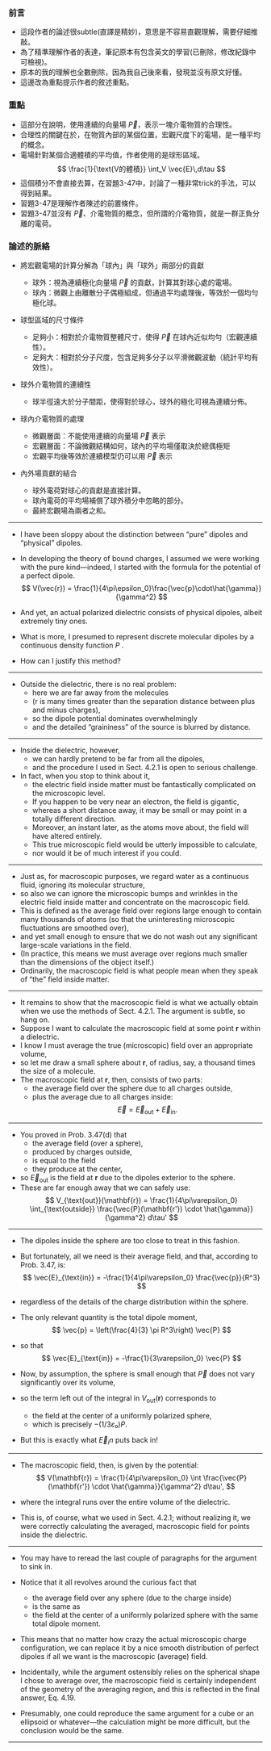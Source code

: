 
### 前言
- 這段作者的論述很subtle(直譯是精妙)，意思是不容易直觀理解，需要仔細推敲。
- 為了精準理解作者的表達，筆記原本有包含英文的學習(已刪除，修改紀錄中可檢視)。
- 原本的我的理解也全數刪除，因為我自己後來看，發現並沒有原文好懂。
- 這邊改為重點提示作者的敘述重點。

### 重點
- 這部分在說明，使用連續的向量場 $\vec{P}$，表示一塊介電物質的合理性。
- 合理性的關鍵在於，在物質內部的某個位置，宏觀尺度下的電場，是一種平均的概念。
- 電場針對某個合適體積的平均值，作者使用的是球形區域。
$$
\frac{1}{\text{V的體積}} \int_V \vec{E}\,d\tau
$$
- 這個積分不會直接去算，在習題3-47中，討論了一種非常trick的手法，可以得到結果。
- 習題3-47是理解作者陳述的前置條件。
- 習題3-47並沒有 $\vec{P}$、介電物質的概念，但所謂的介電物質，就是一群正負分離的電荷。

### 論述的脈絡
- 將宏觀電場的計算分解為「球內」與「球外」兩部分的貢獻
  - 球外：視為連續極化向量場 $\vec{P}$ 的貢獻，計算其對球心處的電場。
  - 球內：微觀上由離散分子偶極組成，但通過平均處理後，等效於一個均勻極化球。

- 球型區域的尺寸條件
  - 足夠小：相對於介電物質整體尺寸，使得 $\vec{P}$ 在球內近似均勻（宏觀連續性）。
  - 足夠大：相對於分子尺度，包含足夠多分子以平滑微觀波動（統計平均有效性）。

- 球外介電物質的連續性
  - 球半徑遠大於分子間距，使得對於球心，球外的極化可視為連續分佈。

- 球內介電物質的處理
  - 微觀層面：不能使用連續的向量場 $\vec{P}$ 表示
  - 宏觀層面：不論微觀結構如何，球內的平均場僅取決於總偶極矩
  - 宏觀平均後等效於連續模型仍可以用 $\vec{P}$ 表示

- 內外場貢獻的結合
  - 球外電荷對球心的貢獻是直接計算。
  - 球內電荷的平均場補償了球外積分中忽略的部分。
  - 最終宏觀場為兩者之和。

---

- I have been sloppy about the distinction between “pure” dipoles and “physical” dipoles.
- In developing the theory of bound charges, I assumed we were working with the pure kind—indeed, I started with the formula for the potential of a perfect dipole. 
$$
V(\vec{r}) = \frac{1}{4\pi\epsilon_0}\frac{\vec{p}\cdot\hat{\gamma}}{\gamma^2}
$$

- And yet, an actual polarized dielectric consists of physical dipoles, albeit extremely tiny ones. 
- What is more, I presumed to represent discrete molecular dipoles by a continuous density function $P$ .
- How can I justify this method?

---  
- Outside the dielectric, there is no real problem: 
  - here we are far away from the molecules 
  - (r is many times greater than the separation distance between plus and minus charges), 
  - so the dipole potential dominates overwhelmingly 
  - and the detailed “graininess” of the source is blurred by distance. 

---
- Inside the dielectric, however, 
  - we can hardly pretend to be far from all the dipoles, 
  - and the procedure I used in Sect. 4.2.1 is open to serious challenge.
- In fact, when you stop to think about it, 
  - the electric field inside matter must be fantastically complicated on the microscopic level. 
  - If you happen to be very near an electron, the field is gigantic, 
  - whereas a short distance away, it may be small or may point in a totally different direction. 
  - Moreover, an instant later, as the atoms move about, the field will have altered entirely. 
  - This true microscopic field would be utterly impossible to calculate, 
  - nor would it be of much interest if you could.

---
- Just as, for macroscopic purposes, we regard water as a continuous fluid, ignoring its molecular structure, 
- so also we can ignore the microscopic bumps and wrinkles in the electric field inside matter and concentrate on the macroscopic field. 
- This is defined as the average field over regions large enough to contain many thousands of atoms (so that the uninteresting microscopic fluctuations are smoothed over), 
- and yet small enough to ensure that we do not wash out any significant large-scale variations in the field. 
- (In practice, this means we must average over regions much smaller than the dimensions of the object itself.) 
- Ordinarily, the macroscopic field is what people mean when they speak of “the” field inside matter.  

---
- It remains to show that the macroscopic field is what we actually obtain when we use the methods of Sect. 4.2.1. The argument is subtle, so hang on.
- Suppose I want to calculate the macroscopic field at some point $\mathbf{r}$ within a dielectric. 
- I know I must average the true (microscopic) field over an appropriate volume, 
- so let me draw a small sphere about $\mathbf{r}$, of radius, say, a thousand times the size of a molecule. 
- The macroscopic field at $\mathbf{r}$, then, consists of two parts: 
  - the average field over the sphere due to all charges outside, 
  - plus the average due to all charges inside:
$$
\vec{E} = \vec{E}_{\text{out}} + \vec{E}_{\text{in}}.
$$

---
- You proved in Prob. 3.47(d) that 
  - the average field (over a sphere), 
  - produced by charges outside, 
  - is equal to the field 
  - they produce at the center, 
- so $\vec{E}_{\text{out}}$ is the field at $\mathbf{r}$ due to the dipoles exterior to the sphere. 
- These are far enough away that we can safely use:
$$
V_{\text{out}}(\mathbf{r}) = \frac{1}{4\pi\varepsilon_0} \int_{\text{outside}} \frac{\vec{P}(\mathbf{r'}) \cdot \hat{\gamma}}{\gamma^2} d\tau'
$$

---

- The dipoles inside the sphere are too close to treat in this fashion. 
- But fortunately, all we need is their average field, and that, according to Prob. 3.47, is:
$$
\vec{E}_{\text{in}} = -\frac{1}{4\pi\varepsilon_0} \frac{\vec{p}}{R^3}
$$

- regardless of the details of the charge distribution within the sphere. 
- The only relevant quantity is the total dipole moment,
$$
\vec{p} = \left(\frac{4}{3} \pi R^3\right) \vec{P}
$$

- so that
$$
\vec{E}_{\text{in}} = -\frac{1}{3\varepsilon_0} \vec{P}
$$

- Now, by assumption, the sphere is small enough that $\vec{P}$ does not vary significantly over its volume, 
- so the term left out of the integral in $V_{\text{out}}(\mathbf{r})$ corresponds to 
  - the field at the center of a uniformly polarized sphere, 
  - which is precisely $-(1/3ε₀)P$. 
- But this is exactly what $\vec{E}_in$ puts back in!  

---

- The macroscopic field, then, is given by the potential:
$$
V(\mathbf{r}) = \frac{1}{4\pi\varepsilon_0} \int \frac{\vec{P}(\mathbf{r'}) \cdot \hat{\gamma}}{\gamma^2} d\tau',
$$

- where the integral runs over the entire volume of the dielectric. 
- This is, of course, what we used in Sect. 4.2.1; without realizing it, we were correctly calculating the averaged, macroscopic field for points inside the dielectric.  


---
- You may have to reread the last couple of paragraphs for the argument to sink in. 
- Notice that it all revolves around the curious fact that 
  - the average field over any sphere (due to the charge inside) 
  - is the same as 
  - the field at the center of a uniformly polarized sphere with the same total dipole moment. 
- This means that no matter how crazy the actual microscopic charge configuration, we can replace it by a nice smooth distribution of perfect dipoles if all we want is the macroscopic (average) field.  

- Incidentally, while the argument ostensibly relies on the spherical shape I chose to average over, the macroscopic field is certainly independent of the geometry of the averaging region, and this is reflected in the final answer, Eq. 4.19. 
- Presumably, one could reproduce the same argument for a cube or an ellipsoid or whatever—the calculation might be more difficult, but the conclusion would be the same.

---


